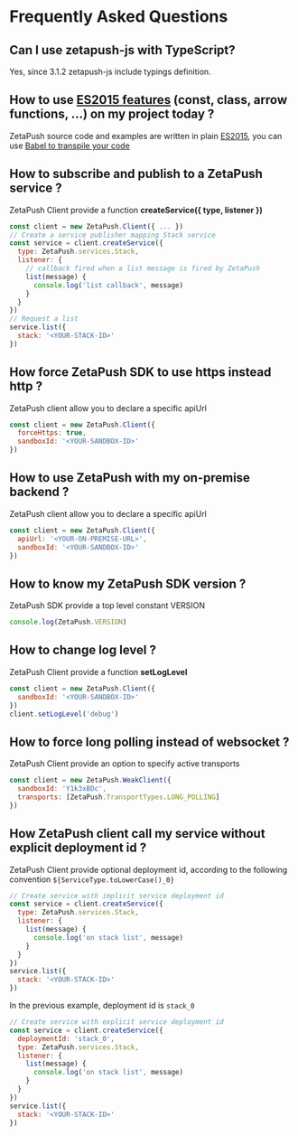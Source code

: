 # Frequently Asked Questions

## Can I use zetapush-js with TypeScript?

Yes, since 3.1.2 zetapush-js include typings definition.

## How to use [ES2015 features](https://babeljs.io/docs/learn-es2015/) (const, class, arrow functions, ...) on my project today ?

ZetaPush source code and examples are written in plain [ES2015](http://kangax.github.io/compat-table/es6/), you can use [Babel to transpile your code](https://babeljs.io/docs/learn-es2015/)

## How to subscribe and publish to a ZetaPush service ?

ZetaPush Client provide a function **createService({ type, listener })**

```js
const client = new ZetaPush.Client({ ... })
// Create a service publisher mapping Stack service
const service = client.createService({
  type: ZetaPush.services.Stack,
  listener: {
    // callback fired when a list message is fired by ZetaPush
    list(message) {
      console.log('list callback', message)
    }
  }
})
// Request a list
service.list({
  stack: '<YOUR-STACK-ID>'
})
```

## How force ZetaPush SDK to use **https** instead **http** ?

ZetaPush client allow you to declare a specific apiUrl

```js
const client = new ZetaPush.Client({
  forceHttps: true,
  sandboxId: '<YOUR-SANDBOX-ID>'
})
```

## How to use ZetaPush with my on-premise backend ?

ZetaPush client allow you to declare a specific apiUrl

```js
const client = new ZetaPush.Client({
  apiUrl: '<YOUR-ON-PREMISE-URL>',
  sandboxId: '<YOUR-SANDBOX-ID>'
})
```

## How to know my ZetaPush SDK version ?

ZetaPush SDK provide a top level constant VERSION

```js
console.log(ZetaPush.VERSION)
```

## How to change log level ?

ZetaPush Client provide a function **setLogLevel**

```js
const client = new ZetaPush.Client({
  sandboxId: '<YOUR-SANDBOX-ID>'
})
client.setLogLevel('debug')
```

## How to force long polling instead of websocket ?

ZetaPush Client provide an option to specify active transports

```js
const client = new ZetaPush.WeakClient({
  sandboxId: 'Y1k3xBDc',
  transports: [ZetaPush.TransportTypes.LONG_POLLING]
})
```

## How ZetaPush client call my service without explicit deployment id ?

ZetaPush Client provide optional deployment id, according to the following convention `${ServiceType.toLowerCase()_0}`

```js
// Create service with implicit service deployment id
const service = client.createService({
  type: ZetaPush.services.Stack,
  listener: {
    list(message) {
      console.log('on stack list', message)
    }
  }
})
service.list({
  stack: '<YOUR-STACK-ID>'
})
```

In the previous example, deployment id is `stack_0`

```js
// Create service with explicit service deployment id
const service = client.createService({
  deploymentId: 'stack_0',
  type: ZetaPush.services.Stack,
  listener: {
    list(message) {
      console.log('on stack list', message)
    }
  }
})
service.list({
  stack: '<YOUR-STACK-ID>'
})
```
